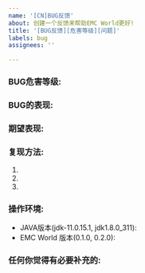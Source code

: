 ```yaml
---
name: '[CN]BUG反馈'
about: 创建一个反馈来帮助EMC World更好!
title: '[BUG反馈][危害等级][问题]'
labels: bug
assignees: ''

---
```


<!--
注意: 请您在提交该issue前先搜索issue中是否有重复issue,请您更改您的标题中除了[BUG反馈]的另外两项
-->

### BUG危害等级:
<!-- 
[无害] [轻微] [严重] [致命]
无害: 含有渲染错误、对FPS影响较大等bug。
轻微: 含有单物品复制、区块加载、无条件飞行或透视、改变全服属性、合成创造专属物品等会影响到游戏平衡性、发生恶行修改（包括增加、减少）EMC等bug。
严重: 含有可在短时间内刷出大量任意物品、对服务器TPS影响较大等bug。
致命: 含有使服务器崩溃或回档、地图区块损坏、执行OP命令等致命bug。
请您根据对应的bug现象来填写bug的危害等级
-->

### BUG的表现:

### 期望表现:

<!-- 请描写如果没有该bug应该会是什么样子的 -->

### 复现方法:

<!-- 可以复现该bug的具体操作 -->

1. 
2. 
3. 

### 操作环境:

- JAVA版本(jdk-11.0.15.1, jdk1.8.0_311):
- EMC World 版本(0.1.0, 0.2.0):

### 任何你觉得有必要补充的:
